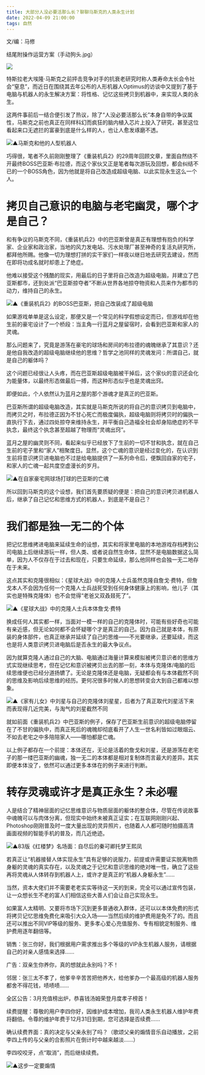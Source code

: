 ```yaml
---
title: 大部分人没必要活那么长？聊聊马斯克的人类永生计划
date: 2022-04-09 21:00:00
tags: 自然
---
```

<meta name="referrer" content="no-referrer" />
<!-- more -->
文/编：马修

  

结尾附操作运营方案（手动狗头.jpg）

![](//i0.hdslb.com/bfs/article/4adb9255ada5b97061e610b682b8636764fe50ed.png)

特斯拉老大埃隆·马斯克之前抨击竞争对手的抗衰老研究时称人类寿命太长会令社会“窒息”，而近日在围绕其去年公布的人形机器人Optimus的访谈中又提到了基于电脑与机器人的永生解决方案：将性格、记忆这些拷贝到机器中，来实现人类的永生。

这两件事前后一结合便引发了热议，除了“人没必要活那么长”本身自带的争议属性，马斯克之前也真正在同样科幻而疯狂的脑内植入芯片上投入了研究，甚至这位看起来口无遮拦的富豪到底是什么样的人，也让人愈发琢磨不透。

![](//i0.hdslb.com/bfs/article/0ad98b016c88ce1f3f19a89efa6390bd5811f685.jpg)▲马斯克和他的人型机器人

巧得很，笔者不久前刚刚整理了《重装机兵2》的29周年回顾文章，里面自然绕不开最终BOSS巴亚斯·布拉德，而这个家伙又正是笔者每次游玩及回想，都会纠结不已的一个BOSS角色，因为他就是将自己改造成超级电脑、以此实现永生这么一个人。

# 拷贝自己意识的电脑与老宅幽灵，哪个才是自己？

和有争议的马斯克不同，《重装机兵2》中的巴亚斯曾是真正有理想有抱负的科学家、企业家和政治家，当地的风力发电站、污水处理厂甚至神奇的复活丸研究所，都拜他所赐。他像一切为理想打拼的实干家们一样夜以继日地去研究去建设，然而在即将功成名就时却患上了绝症。

他难以接受这个残酷的现实，用最后的日子里将自己改造为超级电脑，并建立了巴亚斯都市，还到处派“巴亚斯掠夺者”不断从世界各地掠夺物资和人员来作为都市的动力，维持自己的永生。

![](//i0.hdslb.com/bfs/article/3a091eb9585b25bfb2a2c2f39559079441bae7c3.jpg)▲《重装机兵2》的BOSS巴亚斯，把自己改装成了超级电脑

如果游戏单单是这么设定，那便又是一个常见的科学假想设定而已，但游戏却在他生前的豪宅设计了一个桥段：当主角一行蓝月之屋留宿时，会看到巴亚斯和家人的灵魂。

那么问题来了，究竟是游荡在豪宅的球场和房间的布拉德的魂魄继承了其意识？还是他自我改造的超级电脑继续他的思维？哲学之池同样的灵魂发问：所谓自己，就是自己的躯体吗？

这个问题已经很让人头疼，而在巴亚斯超级电脑被干掉后，这个家伙的意识还会化为能量体，以最终形态做最后一搏，而这种形态似乎也是灵魂出窍。

即便如此，个人依然认为蓝月之屋的那个游魂才是真正的巴亚斯。

巴亚斯所谓的超级电脑改造，其实就是马斯克所说的将自己的意识拷贝到电脑中，而拷贝之时，布拉德正因为不甘心死亡而极度偏执，超级电脑则将拷贝时的偏执一直执行下去，通过四处掠夺来维持永生，并平衡自己造福全社会却身陷绝症的不平执念，最终这个执念甚至超越了物理而“灵魂出窍”。

蓝月之屋的幽灵则不同，看起来似乎已经放下了生前的一切不甘和执念，就在自己生前的宅子里和“家人”相聚度日。显然，这个亡魂的意识是经过变化的，在认识到生前将意识拷贝进电脑也不过是给电脑提供了一系列命令后，便飘回自家的宅子，和家人的亡魂一起共度空虚漫长的岁月。

![](//i0.hdslb.com/bfs/article/07d97bce6be98ce672d5c93aa145c2aef6883bf8.gif)▲在自家豪宅网球场打球的巴亚斯的亡魂

所以回到马斯克的这个设想，我们首先要质疑的便是：把自己的意识拷贝进机器人后，继承了自己记忆和思维方式的机器人，到底是不是自己？

# 我们都是独一无二的个体

把记忆思维拷进电脑来延续生命的设想，其实和将家里电脑的本地游戏存档拷到公司电脑上后继续游玩一样，但人类、或者说自然生命体，显然不是电脑数据这么简单，因为人不仅存在于过去和现在，只要生命延续，那么他同样也会独一无二地存在于未来。

这点其实和克隆很相似：《星球大战》中的克隆人士兵虽然克隆自詹戈·费特，但詹戈本人不会因为任何一个克隆人士兵战死受到任何身体健康上的影响，他儿子（其实也是特殊克隆体）也不会觉得“老爸又双叒叕死了”。

![](//i0.hdslb.com/bfs/article/7ba5d644ce5e4ef577049cdc944f88ce2df48068.jpg)▲《星球大战》中的克隆人士兵本体詹戈·费特

换成任何人其实都一样，当面对一模一样的自己的克隆体时，可能有些好奇也可能有亲近感，但无论如何都不会怀疑哪个才是真正的自己。因为自己就是本体，有原装的身体部件，也真正继承并延续了自己的思维——不光要继承，还要延续，而这也是将人类意识拷贝进电脑后是否永生的最大争议点。

因为就算克隆人通过自己的大脑、电脑通过海量计算来模拟被拷贝意识者的思维方式实现继续思考，但在记忆和意识被拷贝出去的那一刻，本体与克隆体/电脑的后续思维便也已经分道扬镳了。无论是克隆体还是电脑，无疑都会有与本体截然不同的思维及影响后续思维的经历。更何况很多时候人的思想转变会大到自己都难以想象。

![](//i0.hdslb.com/bfs/article/fd21a170d02a580ff4b1038185970ab821b53a91.jpg)▲《家有儿女》中刘星与自己的克隆体刘星星，后者为了真正取代刘星活下来而表现得几近完美，与淘气的刘星截然不同

就如前面《重装机兵2》中巴亚斯的例子，保存了巴亚斯生前意识的超级电脑停留在了不甘的偏执中，而真正死后的魂魄却彻底看开了人生一世名利皆如过眼烟云、不如去老宅之中多陪陪家人——哪怕都是亡魂。

以上例子都存在一个前提：本体还在，无论是活着的詹戈和刘星，还是游荡在老宅子的那一缕巴亚斯的幽魂，独一无二的本体都是相对复制体而言最大的差异。其实即便本体没了，依然可以通过更多本体在的例子来进行判断。

# 转存灵魂或许才是真正永生？未必喔

人是结合了精神层面的记忆思维意识与物质层面的躯体的整合体，尽管在传说故事中魂魄可以与肉体分离，但现实中始终未被真正证实；在互联网刚刚兴起、Photoshop刚刚普及时一度大量出现的灵异照片，也随着人人都可随时拍摄高清画面视频的智能手机的普及，而几近绝迹。

![](//i0.hdslb.com/bfs/article/7a2872b1dac912edccc7b50eefa20f52013c2a67.jpg)▲83版《红楼梦》名场面：自尽后的秦可卿托梦王熙凤

若真正让“机器接替人体实现永生”具有足够的说服力，前提或许需要证实脱离物质身躯的灵魂的真实存在，以及灵魂之于记忆和意识思维的绝对唯一性，确立了这些再将灵魂从人体转存到机器人上，或许才是真正的“机器人身躯永生”……

当然，资本大佬们并不需要老老实实等待这一天的到来，完全可以通过宣传包装，让一众想长生不老的富人们相信这些大善人们会让自己实现永生。

如果富人太精明、又要将市场下沉到更多普通收入群体，还可以以本体免费的形式将拷贝记忆思维免费化来吸引大众入场——当然后续的维护费用是免不了的。而且还可以推出不同VIP等级的服务、更多孝心爱心充值服务、专有相貌定制服务、维护费用逐年翻倍等。

销售：张三你好，我们根据用户需求推出多个等级的VIP永生机器人服务，请根据自己的对亲人感情来选择……

广告：双亲生你养你，真的想就此永别吗？不！

邻居：张三太不孝了，他爹辛辛苦苦把他养大，给他爹办一个最高级的机器人服务都舍不得花钱，啧啧啧……

全区公告：3月充值榜出炉，恭喜钱汤姆荣登月度孝子榜首！

续费提醒：尊敬的用户李四你好，因维护成本增加，我司人类永生机器人维护年费将翻倍。令尊的维护年费于12月31日到期，您可选择是否续费……

确认续费界面：真的决定与父亲永别了吗？（歌颂父亲的煽情音乐自动播放，之前李四上传的与父亲的合影照片在倒计时中越来越淡……）

李四咬咬牙，点“取消”，而后继续续费。

![](//i0.hdslb.com/bfs/article/eea8c543585b9b5202500a3c6aac8716b498205c.png)▲这步一定要煽情

  

